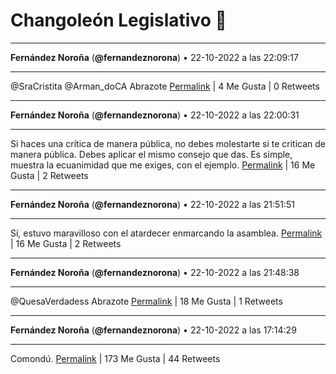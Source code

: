 # Changoleón Legislativo 🙈
*****
**Fernández Noroña** (**@fernandeznorona**) • 22-10-2022 a las 22:09:17
*****
@SraCristita @Arman_doCA Abrazote
[Permalink](https://twitter.com/fernandeznorona/status/1584064396107534336) | 4 Me Gusta | 0 Retweets
*****
**Fernández Noroña** (**@fernandeznorona**) • 22-10-2022 a las 22:00:31
*****
Si haces una crítica de manera pública, no debes molestarte si te critican de manera pública. Debes aplicar el mismo consejo que das. Es simple, muestra la ecuanimidad que me exiges, con el ejemplo.
[Permalink](https://twitter.com/fernandeznorona/status/1584062192005304320) | 16 Me Gusta | 2 Retweets
*****
**Fernández Noroña** (**@fernandeznorona**) • 22-10-2022 a las 21:51:51
*****
Sí, estuvo maravilloso con el atardecer enmarcando la asamblea.
[Permalink](https://twitter.com/fernandeznorona/status/1584060011755732992) | 16 Me Gusta | 2 Retweets
*****
**Fernández Noroña** (**@fernandeznorona**) • 22-10-2022 a las 21:48:38
*****
@QuesaVerdadess Abrazote
[Permalink](https://twitter.com/fernandeznorona/status/1584059199343906816) | 18 Me Gusta | 1 Retweets
*****
**Fernández Noroña** (**@fernandeznorona**) • 22-10-2022 a las 17:14:29
*****
Comondú.
[Permalink](https://twitter.com/fernandeznorona/status/1583990210626347008) | 173 Me Gusta | 44 Retweets